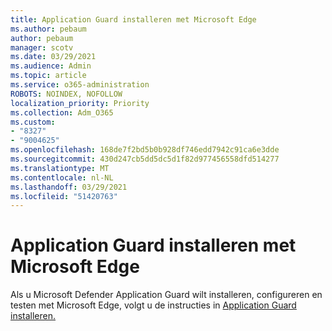 ```yaml
---
title: Application Guard installeren met Microsoft Edge
ms.author: pebaum
author: pebaum
manager: scotv
ms.date: 03/29/2021
ms.audience: Admin
ms.topic: article
ms.service: o365-administration
ROBOTS: NOINDEX, NOFOLLOW
localization_priority: Priority
ms.collection: Adm_O365
ms.custom:
- "8327"
- "9004625"
ms.openlocfilehash: 168de7f2bd5b0b928df746edd7942c91ca6e3dde
ms.sourcegitcommit: 430d247cb5dd5dc5d1f82d977456558dfd514277
ms.translationtype: MT
ms.contentlocale: nl-NL
ms.lasthandoff: 03/29/2021
ms.locfileid: "51420763"
---
```

# <a name="install-application-guard-with-microsoft-edge"></a>Application Guard installeren met Microsoft Edge

Als u Microsoft Defender Application Guard wilt installeren, configureren en testen met Microsoft Edge, volgt u de instructies in [Application Guard installeren.](https://go.microsoft.com/fwlink/?linkid=2152021)